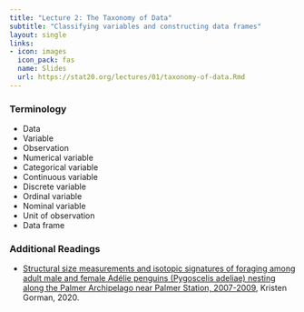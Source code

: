 ```yaml
---
title: "Lecture 2: The Taxonomy of Data"
subtitle: "Classifying variables and constructing data frames"
layout: single
links:
- icon: images
  icon_pack: fas
  name: Slides
  url: https://stat20.org/lectures/01/taxonomy-of-data.Rmd
---
```


### Terminology
- Data
- Variable
- Observation
- Numerical variable
- Categorical variable
- Continuous variable
- Discrete variable
- Ordinal variable
- Nominal variable
- Unit of observation
- Data frame



### Additional Readings
- [Structural size measurements and isotopic signatures of foraging among adult male and female Adélie penguins (Pygoscelis adeliae) nesting along the Palmer Archipelago near Palmer Station, 2007-2009](https://portal.edirepository.org/nis/mapbrowse?packageid=knb-lter-pal.219.5), Kristen Gorman, 2020.